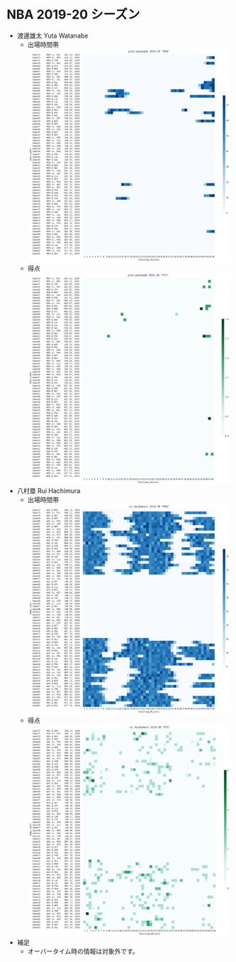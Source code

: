 # NBA 2019-20 シーズン
- 渡邊雄太 Yuta Watanabe
  - 出場時間帯
  ![image.png](images/yuta-watanabe_2019-20_MIN.png)
  - 得点
  ![image.png](images/yuta-watanabe_2019-20_PTS.png)
- 八村塁 Rui Hachimura
  - 出場時間帯
  ![image.png](images/rui-hachimura_2019-20_MIN.png)
  - 得点
  ![image.png](images/rui-hachimura_2019-20_PTS.png)
- 補足
  - オーバータイム時の情報は対象外です。
